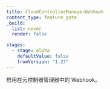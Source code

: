 ```yaml
---
title: CloudControllerManagerWebhook
content_type: feature_gate
_build:
  list: never
  render: false

stages:
  - stage: alpha
    defaultValue: false
    fromVersion: "1.27"
---
```


<!--
Enable webhooks in cloud controller manager.
-->
启用在云控制器管理器中的 Webhook。
